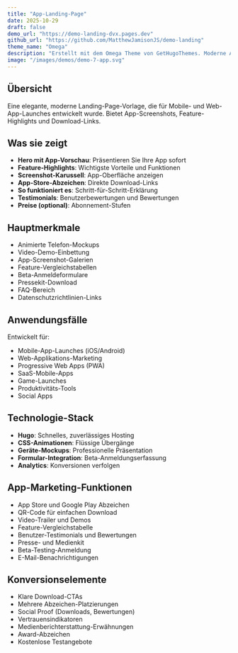 ```yaml
---
title: "App-Landing-Page"
date: 2025-10-29
draft: false
demo_url: "https://demo-landing-dvx.pages.dev"
github_url: "https://github.com/MatthewJamisonJS/demo-landing"
theme_name: "Omega"
description: "Erstellt mit dem Omega Theme von GetHugoThemes. Moderne App-Landing-Page mit App-Store-Abzeichen, Screenshots und Feature-Präsentationen."
image: "/images/demos/demo-7-app.svg"
---
```


## Übersicht

Eine elegante, moderne Landing-Page-Vorlage, die für Mobile- und Web-App-Launches entwickelt wurde. Bietet App-Screenshots, Feature-Highlights und Download-Links.

## Was sie zeigt

- **Hero mit App-Vorschau**: Präsentieren Sie Ihre App sofort
- **Feature-Highlights**: Wichtigste Vorteile und Funktionen
- **Screenshot-Karussell**: App-Oberfläche anzeigen
- **App-Store-Abzeichen**: Direkte Download-Links
- **So funktioniert es**: Schritt-für-Schritt-Erklärung
- **Testimonials**: Benutzerbewertungen und Bewertungen
- **Preise (optional)**: Abonnement-Stufen

## Hauptmerkmale

- Animierte Telefon-Mockups
- Video-Demo-Einbettung
- App-Screenshot-Galerien
- Feature-Vergleichstabellen
- Beta-Anmeldeformulare
- Pressekit-Download
- FAQ-Bereich
- Datenschutzrichtlinien-Links

## Anwendungsfälle

Entwickelt für:
- Mobile-App-Launches (iOS/Android)
- Web-Applikations-Marketing
- Progressive Web Apps (PWA)
- SaaS-Mobile-Apps
- Game-Launches
- Produktivitäts-Tools
- Social Apps

## Technologie-Stack

- **Hugo**: Schnelles, zuverlässiges Hosting
- **CSS-Animationen**: Flüssige Übergänge
- **Geräte-Mockups**: Professionelle Präsentation
- **Formular-Integration**: Beta-Anmeldungserfassung
- **Analytics**: Konversionen verfolgen

## App-Marketing-Funktionen

- App Store und Google Play Abzeichen
- QR-Code für einfachen Download
- Video-Trailer und Demos
- Feature-Vergleichstabelle
- Benutzer-Testimonials und Bewertungen
- Presse- und Medienkit
- Beta-Testing-Anmeldung
- E-Mail-Benachrichtigungen

## Konversionselemente

- Klare Download-CTAs
- Mehrere Abzeichen-Platzierungen
- Social Proof (Downloads, Bewertungen)
- Vertrauensindikatoren
- Medienberichterstattung-Erwähnungen
- Award-Abzeichen
- Kostenlose Testangebote
